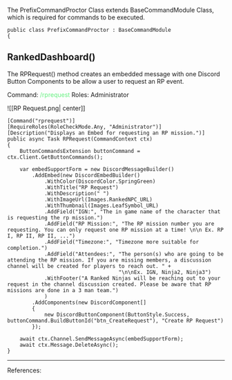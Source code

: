 
The PrefixCommandProctor Class extends BaseCommandModule Class, which is required for commands to be executed.

``` run-csharp
public class PrefixCommandProctor : BaseCommandModule
{
```

## RankedDashboard()

The RPRequest() method creates an embedded message with one Discord Button Components to be allow a user to request an RP event.

Command: <span style="color:rgb(102, 240, 129)">/rprequest</span>
Roles: Administrator

![[RP Request.png| center]]


``` run-csharp
[Command("rprequest")]
[RequireRoles(RoleCheckMode.Any, "Administrator")]
[Description("Displays an Embed for requesting an RP mission.")]
public async Task RPRequest(CommandContext ctx)
{
	ButtonCommandsExtension buttonCommand = ctx.Client.GetButtonCommands();

	var embedSupportForm = new DiscordMessageBuilder()
		.AddEmbed(new DiscordEmbedBuilder()
			.WithColor(DiscordColor.SpringGreen)
			.WithTitle("RP Request")
			.WithDescription(" ")
			.WithImageUrl(Images.RankedNPC_URL)
			.WithThumbnail(Images.LeafSymbol_URL)
			.AddField("IGN:", "The in game name of the character that is requesting the rp mission.")
			.AddField("RP Mission:", "The RP mission number you are requesting. You can only request one RP mission at a time! \n\n Ex. RP I, RP II, RP II, ...")
			.AddField("Timezone:", "Timezone more suitable for completion.")
			.AddField("Attendees:", "The person(s) who are going to be attending the RP mission. If you are missing members, a discussion channel will be created for players to reach out. " +
									"\n\nEx. IGN, Ninja2, Ninja3")
			.WithFooter("A Ranked Ninjas will be reaching out to your request in the channel discussion created. Please be aware that RP missions are done in a 3 man team.")
			)
		.AddComponents(new DiscordComponent[]
		{
			new DiscordButtonComponent(ButtonStyle.Success, buttonCommand.BuildButtonId("btn_CreateRequest"), "Create RP Request")
		});

	await ctx.Channel.SendMessageAsync(embedSupportForm);
	await ctx.Message.DeleteAsync();
}
```

---
References: